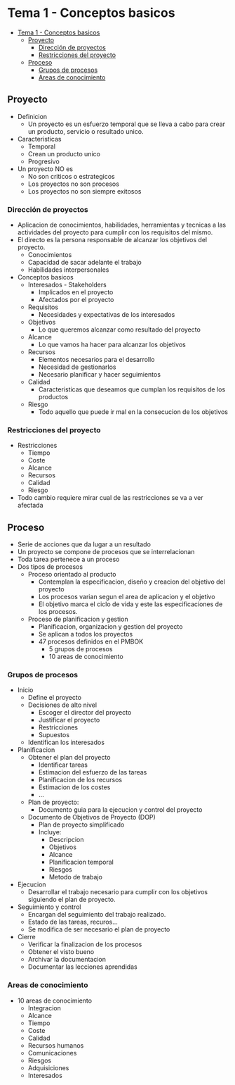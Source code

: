 <!-- markdownlint-disable MD004 -->
# Tema 1 - Conceptos basicos

- [Tema 1 - Conceptos basicos](#tema-1---conceptos-basicos)
  - [Proyecto](#proyecto)
    - [Dirección de proyectos](#dirección-de-proyectos)
    - [Restricciones del proyecto](#restricciones-del-proyecto)
  - [Proceso](#proceso)
    - [Grupos de procesos](#grupos-de-procesos)
    - [Areas de conocimiento](#areas-de-conocimiento)

## Proyecto

* Definicion
  * Un proyecto es un esfuerzo temporal que se lleva a cabo para crear un producto, servicio o resultado unico.
* Caracteristicas
  * Temporal
  * Crean un producto unico
  * Progresivo
* Un proyecto NO es
  * No son criticos o estrategicos
  * Los proyectos no son procesos
  * Los proyectos no son siempre exitosos

### Dirección de proyectos

* Aplicacion de conocimientos, habilidades, herramientas y tecnicas a las actividades del proyecto para cumplir con los requisitos del mismo.
* El directo es la persona responsable de alcanzar los objetivos del proyecto.
  * Conocimientos
  * Capacidad de sacar adelante el trabajo
  * Habilidades interpersonales
* Conceptos basicos
  * Interesados - Stakeholders
    * Implicados en el proyecto
    * Afectados por el proyecto
  * Requisitos
    * Necesidades y expectativas de los interesados
  * Objetivos
    * Lo que queremos alcanzar como resultado del proyecto
  * Alcance
    * Lo que vamos ha hacer para alcanzar los objetivos
  * Recursos
    * Elementos necesarios para el desarrollo
    * Necesidad de gestionarlos
    * Necesario planificar y hacer seguimientos
  * Calidad
    * Caracteristicas que deseamos que cumplan los requisitos de los productos
  * Riesgo
    * Todo aquello que puede ir mal en la consecucion de los objetivos

### Restricciones del proyecto

* Restricciones
  * Tiempo
  * Coste
  * Alcance
  * Recursos
  * Calidad
  * Riesgo
* Todo cambio requiere mirar cual de las restricciones se va a ver afectada

## Proceso

* Serie de acciones que da lugar a un resultado
* Un proyecto se compone de procesos que se interrelacionan
* Toda tarea pertenece a un proceso
* Dos tipos de procesos
  * Proceso orientado al producto
    * Contemplan la especificacion, diseño y creacion del objetivo del proyecto
    * Los procesos varian segun el area de aplicacion y el objetivo
    * El objetivo marca el ciclo de vida y este las especificaciones de los procesos.
  * Proceso de planificacion y gestion
    * Planificacion, organizacion y gestion del proyecto
    * Se aplican a todos los proyectos
    * 47 procesos definidos en el PMBOK
      * 5 grupos de procesos
      * 10 areas de conocimiento

### Grupos de procesos

* Inicio
  * Define el proyecto
  * Decisiones de alto nivel
    * Escoger el director del proyecto
    * Justificar el proyecto
    * Restricciones
    * Supuestos
  * Identifican los interesados
* Planificacion
  * Obtener el plan del proyecto
    * Identificar tareas
    * Estimacion del esfuerzo de las tareas
    * Planificacion de los recursos
    * Estimacion de los costes
    * ...
  * Plan de proyecto:
    * Documento guia para la ejecucion y control del proyecto
  * Documento de Objetivos de Proyecto (DOP)
    * Plan de proyecto simplificado
    * Incluye:
      * Descripcion
      * Objetivos
      * Alcance
      * Planificacion temporal
      * Riesgos
      * Metodo de trabajo
* Ejecucion
  * Desarrollar el trabajo necesario para cumplir con los objetivos siguiendo el plan de proyecto.
* Seguimiento y control
  * Encargan del seguimiento del trabajo realizado.
  * Estado de las tareas, recuros...
  * Se modifica de ser necesario el plan de proyecto
* Cierre
  * Verificar la finalizacion de los procesos
  * Obtener el visto bueno
  * Archivar la documentacion
  * Documentar las lecciones aprendidas

### Areas de conocimiento

* 10 areas de conocimiento
  * Integracion
  * Alcance
  * Tiempo
  * Coste
  * Calidad
  * Recursos humanos
  * Comunicaciones
  * Riesgos
  * Adquisiciones
  * Interesados

